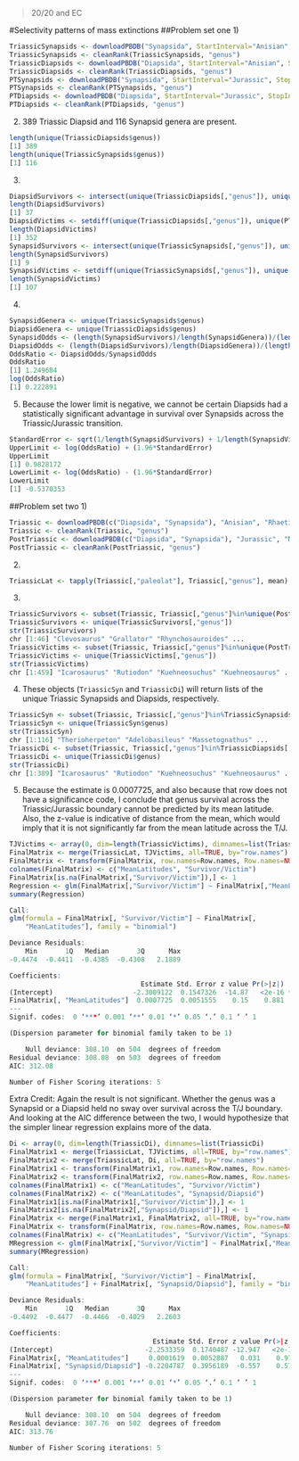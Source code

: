 > 20/20 and EC

#Selectivity patterns of mass extinctions
##Problem set one
1)
```R
TriassicSynapsids <- downloadPBDB("Synapsida", StartInterval="Anisian", StopInterval="Rhaetian")
TriassicSynapsids <- cleanRank(TriassicSynapsids, "genus")
TriassicDiapsids <- downloadPBDB("Diapsida", StartInterval="Anisian", StopInterval="Rhaetian")
TriassicDiapsids <- cleanRank(TriassicDiapsids, "genus")
PTSynapsids <- downloadPBDB("Synapsida", StartInterval="Jurassic", StopInterval="Neogene")
PTSynapsids <- cleanRank(PTSynapsids, "genus")
PTDiapsids <- downloadPBDB("Diapsida", StartInterval="Jurassic", StopInterval="Neogene")
PTDiapsids <- cleanRank(PTDiapsids, "genus")
```

2) 389 Triassic Diapsid and 116 Synapsid genera are present.
```R
length(unique(TriassicDiapsids$genus))
[1] 389
length(unique(TriassicSynapsids$genus))
[1] 116
```

3)
```R
DiapsidSurvivors <- intersect(unique(TriassicDiapsids[,"genus"]), unique(PTDiapsids[,"genus"]))
length(DiapsidSurvivors)
[1] 37
DiapsidVictims <- setdiff(unique(TriassicDiapsids[,"genus"]), unique(PTDiapsids[,"genus"]))
length(DiapsidVictims)
[1] 352
SynapsidSurvivors <- intersect(unique(TriassicSynapsids[,"genus"]), unique(PTSynapsids[,"genus"]))
length(SynapsidSurvivors)
[1] 9
SynapsidVictims <- setdiff(unique(TriassicSynapsids[,"genus"]), unique(PTSynapsids[,"genus"]))
length(SynapsidVictims)
[1] 107
```

4)
```R
SynapsidGenera <- unique(TriassicSynapsids$genus)
DiapsidGenera <- unique(TriassicDiapsids$genus)
SynapsidOdds <- (length(SynapsidSurvivors)/length(SynapsidGenera))/(length(SynapsidVictims)/length(SynapsidGenera))
DiapsidOdds <- (length(DiapsidSurvivors)/length(DiapsidGenera))/(length(DiapsidVictims)/length(DiapsidGenera))
OddsRatio <- DiapsidOdds/SynapsidOdds
OddsRatio
[1] 1.249684
log(OddsRatio)
[1] 0.222891
```

5) Because the lower limit is negative, we cannot be certain Diapsids had a statistically significant advantage in survival over Synapsids across the Triassic/Jurassic transition.
```R
StandardError <- sqrt(1/length(SynapsidSurvivors) + 1/length(SynapsidVictims) + 1/length(DiapsidSurvivors) + 1/length(DiapsidVictims))
UpperLimit <- log(OddsRatio) + (1.96*StandardError)
UpperLimit
[1] 0.9828172
LowerLimit <- log(OddsRatio) - (1.96*StandardError)
LowerLimit
[1] -0.5370353
```

##Problem set two
1)
```R
Triassic <- downloadPBDB(c("Diapsida", "Synapsida"), "Anisian", "Rhaetian")
Triassic <- cleanRank(Triassic, "genus")
PostTriassic <- downloadPBDB(c("Diapsida", "Synapsida"), "Jurassic", "Neogene")
PostTriassic <- cleanRank(PostTriassic, "genus")
```

2)
```R
TriassicLat <- tapply(Triassic[,"paleolat"], Triassic[,"genus"], mean)
```

3)
```R
TriassicSurvivors <- subset(Triassic, Triassic[,"genus"]%in%unique(PostTriassic[,"genus"])==TRUE)
TriassicSurvivors <- unique(TriassicSurvivors[,"genus"])
str(TriassicSurvivors)
chr [1:46] "Clevosaurus" "Grallator" "Rhynchosauroides" ...
TriassicVictims <- subset(Triassic, Triassic[,"genus"]%in%unique(PostTriassic[,"genus"])!=TRUE)
TriassicVictims <- unique(TriassicVictims[,"genus"])
str(TriassicVictims)
chr [1:459] "Icarosaurus" "Rutiodon" "Kuehneosuchus" "Kuehneosaurus" ...
```

4) These objects (```TriassicSyn``` and ```TriassicDi```) will return lists of the unique Triassic Synapsids and Diapsids, respectively.
```R
TriassicSyn <- subset(Triassic, Triassic[,"genus"]%in%TriassicSynapsids[,"genus"]==TRUE)
TriassicSyn <- unique(TriassicSyn$genus)
str(TriassicSyn)
chr [1:116] "Therioherpeton" "Adelobasileus" "Massetognathus" ...
TriassicDi <- subset(Triassic, Triassic[,"genus"]%in%TriassicDiapsids[,"genus"]==TRUE)
TriassicDi <- unique(TriassicDi$genus)
str(TriassicDi)
chr [1:389] "Icarosaurus" "Rutiodon" "Kuehneosuchus" "Kuehneosaurus" ...
```

5) Because the estimate is 0.0007725, and also because that row does not have a significance code, I conclude that genus survival across the Triassic/Jurassic boundary cannot be predicted by its mean latitude. Also, the z-value is indicative of distance from the mean, which would imply that it is not significantly far from the mean latitude across the T/J.
```R
TJVictims <- array(0, dim=length(TriassicVictims), dimnames=list(TriassicVictims))
FinalMatrix <- merge(TriassicLat, TJVictims, all=TRUE, by="row.names")
FinalMatrix <- transform(FinalMatrix, row.names=Row.names, Row.names=NULL)
colnames(FinalMatrix) <- c("MeanLatitudes", "Survivor/Victim")
FinalMatrix[is.na(FinalMatrix[,"Survivor/Victim"]),] <- 1
Regression <- glm(FinalMatrix[,"Survivor/Victim"] ~ FinalMatrix[,"MeanLatitudes"], family="binomial")
summary(Regression)

Call:
glm(formula = FinalMatrix[, "Survivor/Victim"] ~ FinalMatrix[, 
    "MeanLatitudes"], family = "binomial")

Deviance Residuals: 
    Min       1Q   Median       3Q      Max  
-0.4474  -0.4411  -0.4385  -0.4308   2.1889  

Coefficients:
                                 Estimate Std. Error z value Pr(>|z|)    
(Intercept)                    -2.3009122  0.1547326  -14.87   <2e-16 ***
FinalMatrix[, "MeanLatitudes"]  0.0007725  0.0051555    0.15    0.881    
---
Signif. codes:  0 ‘***’ 0.001 ‘**’ 0.01 ‘*’ 0.05 ‘.’ 0.1 ‘ ’ 1

(Dispersion parameter for binomial family taken to be 1)

    Null deviance: 308.10  on 504  degrees of freedom
Residual deviance: 308.08  on 503  degrees of freedom
AIC: 312.08

Number of Fisher Scoring iterations: 5
```

Extra Credit: Again the result is not significant. Whether the genus was a Synapsid or a Diapsid held no sway over survival across the T/J boundary. And looking at the AIC difference between the two, I would hypothesize that the simpler linear regression explains more of the data. 
```R
Di <- array(0, dim=length(TriassicDi), dimnames=list(TriassicDi)
FinalMatrix1 <- merge(TriassicLat, TJVictims, all=TRUE, by="row.names")
FinalMatrix2 <- merge(TriassicLat, Di, all=TRUE, by="row.names")
FinalMatrix1 <- transform(FinalMatrix1, row.names=Row.names, Row.names=NULL)
FinalMatrix2 <- transform(FinalMatrix2, row.names=Row.names, Row.names=NULL)
colnames(FinalMatrix1) <- c("MeanLatitudes", "Survivor/Victim")
colnames(FinalMatrix2) <- c("MeanLatitudes", "Synapsid/Diapsid")
FinalMatrix1[is.na(FinalMatrix1[,"Survivor/Victim"]),] <- 1
FinalMatrix2[is.na(FinalMatrix2[,"Synapsid/Diapsid"]),] <- 1
FinalMatrix <- merge(FinalMatrix1, FinalMatrix2, all=TRUE, by="row.names")
FinalMatrix <- transform(FinalMatrix, row.names=Row.names, Row.names=NULL)
colnames(FinalMatrix) <- c("MeanLatitudes", "Survivor/Victim", "Synapsid/Diapsid")
MRegression <- glm(FinalMatrix[,"Survivor/Victim"] ~ FinalMatrix[,"MeanLatitudes"] + FinalMatrix[,"Synapsid/Diapsid"], family="binomial")
summary(MRegression)

Call:
glm(formula = FinalMatrix[, "Survivor/Victim"] ~ FinalMatrix[, 
    "MeanLatitudes"] + FinalMatrix[, "Synapsid/Diapsid"], family = "binomial")

Deviance Residuals: 
    Min       1Q   Median       3Q      Max  
-0.4492  -0.4477  -0.4466  -0.4029   2.2603  

Coefficients:
                                    Estimate Std. Error z value Pr(>|z|)    
(Intercept)                       -2.2533359  0.1740487 -12.947   <2e-16 ***
FinalMatrix[, "MeanLatitudes"]     0.0001619  0.0052887   0.031    0.976    
FinalMatrix[, "Synapsid/Diapsid"] -0.2204787  0.3956189  -0.557    0.577    
---
Signif. codes:  0 ‘***’ 0.001 ‘**’ 0.01 ‘*’ 0.05 ‘.’ 0.1 ‘ ’ 1

(Dispersion parameter for binomial family taken to be 1)

    Null deviance: 308.10  on 504  degrees of freedom
Residual deviance: 307.76  on 502  degrees of freedom
AIC: 313.76

Number of Fisher Scoring iterations: 5
```

